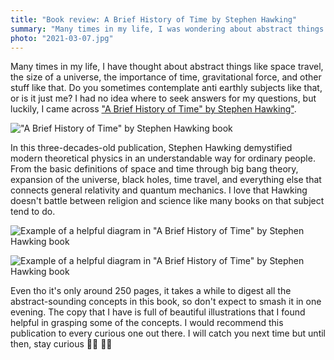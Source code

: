```yaml
---
title: "Book review: A Brief History of Time by Stephen Hawking"
summary: "Many times in my life, I was wondering about abstract things like space travel, the size of a universe, the importance of time, gravitational force, and other stuff like that. Do you sometimes contemplate anti earthly subjects like that, or is it just me?"
photo: "2021-03-07.jpg"
---
```


Many times in my life, I have thought about abstract things like space travel, the size of a universe, the importance of time, gravitational force, and other stuff like that. Do you sometimes contemplate anti earthly subjects like that, or is it just me? I had no idea where to seek answers for my questions, but luckily, I came across ["A Brief History of Time" by Stephen Hawking"](https://www.goodreads.com/book/show/3869.A_Brief_History_of_Time).

!["A Brief History of Time" by Stephen Hawking book](/photos/2021-03-07-1.jpg)

In this three-decades-old publication, Stephen Hawking demystified modern theoretical physics in an understandable way for ordinary people. From the basic definitions of space and time through big bang theory, expansion of the universe, black holes, time travel, and everything else that connects general relativity and quantum mechanics. I love that Hawking doesn't battle between religion and science like many books on that subject tend to do.

![Example of a helpful diagram in "A Brief History of Time" by Stephen Hawking book](/photos/2021-03-07-2.jpg)

![Example of a helpful diagram in "A Brief History of Time" by Stephen Hawking book](/photos/2021-03-07-3.jpg)

Even tho it's only around 250 pages, it takes a while to digest all the abstract-sounding concepts in this book, so don't expect to smash it in one evening. The copy that I have is full of beautiful illustrations that I found helpful in grasping some of the concepts. I would recommend this publication to every curious one out there. I will catch you next time but until then, stay curious 👩‍🏫 👨‍🏫
